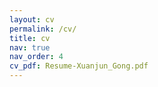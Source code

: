 ```yaml
---
layout: cv
permalink: /cv/
title: cv
nav: true
nav_order: 4
cv_pdf: Resume-Xuanjun_Gong.pdf
---
```

